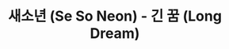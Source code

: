 ---
layout: page
title: 새소년 (Se So Neon) - 긴 꿈 (Long Dream)
description: Where is the moment we needed the most?
link: https://www.youtube.com/embed/Xq25dEE2jeM?si=ArbdgZn979neb2Qh
importance: 30
category: [Singing]
---